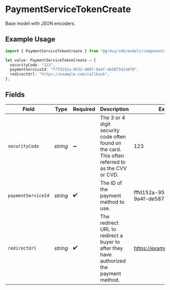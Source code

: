 # PaymentServiceTokenCreate

Base model with JSON encoders.

## Example Usage

```typescript
import { PaymentServiceTokenCreate } from "@gr4vy/sdk/models/components";

let value: PaymentServiceTokenCreate = {
  securityCode: "123",
  paymentServiceId: "fffd152a-9532-4087-9a4f-de58754210f0",
  redirectUrl: "https://example.com/callback",
};
```

## Fields

| Field                                                                                             | Type                                                                                              | Required                                                                                          | Description                                                                                       | Example                                                                                           |
| ------------------------------------------------------------------------------------------------- | ------------------------------------------------------------------------------------------------- | ------------------------------------------------------------------------------------------------- | ------------------------------------------------------------------------------------------------- | ------------------------------------------------------------------------------------------------- |
| `securityCode`                                                                                    | *string*                                                                                          | :heavy_minus_sign:                                                                                | The 3 or 4 digit security code often found on the card. This often referred to as the CVV or CVD. | 123                                                                                               |
| `paymentServiceId`                                                                                | *string*                                                                                          | :heavy_check_mark:                                                                                | The ID of the payment method to use.                                                              | fffd152a-9532-4087-9a4f-de58754210f0                                                              |
| `redirectUrl`                                                                                     | *string*                                                                                          | :heavy_check_mark:                                                                                | The redirect URL to redirect a buyer to after they have authorized the payment method.            | https://example.com/callback                                                                      |